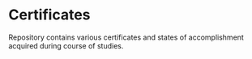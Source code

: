 # Certificates

Repository contains various certificates and states of accomplishment acquired during course of studies.
